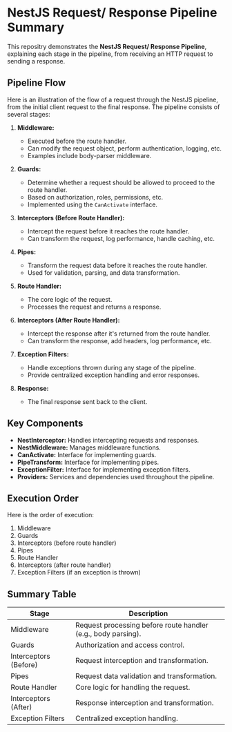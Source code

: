 # NestJS Request/ Response Pipeline Summary

This repositry demonstrates the **NestJS Request/ Response Pipeline**, explaining each stage in the pipeline, from receiving an HTTP request to sending a response.

## Pipeline Flow

Here is an illustration of the flow of a request through the NestJS pipeline, from the initial client request to the final response. The pipeline consists of several stages:

1. **Middleware:**

   - Executed before the route handler.
   - Can modify the request object, perform authentication, logging, etc.
   - Examples include body-parser middleware.

2. **Guards:**

   - Determine whether a request should be allowed to proceed to the route handler.
   - Based on authorization, roles, permissions, etc.
   - Implemented using the `CanActivate` interface.

3. **Interceptors (Before Route Handler):**

   - Intercept the request before it reaches the route handler.
   - Can transform the request, log performance, handle caching, etc.

4. **Pipes:**

   - Transform the request data before it reaches the route handler.
   - Used for validation, parsing, and data transformation.

5. **Route Handler:**

   - The core logic of the request.
   - Processes the request and returns a response.

6. **Interceptors (After Route Handler):**

   - Intercept the response after it's returned from the route handler.
   - Can transform the response, add headers, log performance, etc.

7. **Exception Filters:**

   - Handle exceptions thrown during any stage of the pipeline.
   - Provide centralized exception handling and error responses.

8. **Response:**
   - The final response sent back to the client.

## Key Components

- **NestInterceptor:** Handles intercepting requests and responses.
- **NestMiddleware:** Manages middleware functions.
- **CanActivate:** Interface for implementing guards.
- **PipeTransform:** Interface for implementing pipes.
- **ExceptionFilter:** Interface for implementing exception filters.
- **Providers:** Services and dependencies used throughout the pipeline.

## Execution Order

Here is the order of execution:

1. Middleware
2. Guards
3. Interceptors (before route handler)
4. Pipes
5. Route Handler
6. Interceptors (after route handler)
7. Exception Filters (if an exception is thrown)

## Summary Table

| Stage                 | Description                                                   |
| --------------------- | ------------------------------------------------------------- |
| Middleware            | Request processing before route handler (e.g., body parsing). |
| Guards                | Authorization and access control.                             |
| Interceptors (Before) | Request interception and transformation.                      |
| Pipes                 | Request data validation and transformation.                   |
| Route Handler         | Core logic for handling the request.                          |
| Interceptors (After)  | Response interception and transformation.                     |
| Exception Filters     | Centralized exception handling.                               |

